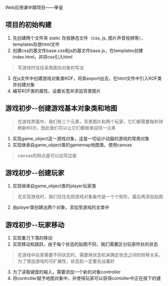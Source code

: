 Web应用课中期项目——拳皇

## 项目的初始构建
1. 先创建两个文件夹 static 存放静态文件（css, js, 图片声音视频等），templates存放html文件
2. 创建css的基文件base.css和js的基文件base.js，在templates创建index.html，并将css引入html
> 写游戏时往往采用面向对象的写法
3. 在js文件中创建游戏对象类KOF，将其export出去，在html文件中引入KOF类并创建对象
4. 编写KOF类的属性，设置长宽并添加背景图片

## 游戏初步--创建游戏基本对象类和地图
> 在游戏界面中，我们有三个元素，背景图片和两个玩家，它们都需要每秒钟刷新60次，因此我们可以让它们都继承自同一元素
1. 实现game_object这一游戏对象，这是一切设计动画的游戏的常用对象
2. 实现继承自game_object类的gamemap地图类，使用canvas
> canvas的特点是可以边写边查

## 游戏初步--创建玩家
1. 实现继承自game_object类的player玩家类
> 在实现游戏时，我们往往先把游戏对象看作是一个个矩形，最后再添加贴图
2. 由player类创建出两个对象，添加至游戏的主类中

## 游戏初步--玩家移动
1. 实现重力下落的移动
2. 实现移动和跳跃，由于每个状态的贴图不同，我们需要区分玩家所处的状态
> 在游戏中玩家需要不同状态时，需要用状态机来确定状态之间的转移关系，为了增加游戏的可扩展性，状态机一定要先设置好
3. 为了读取键盘的输入，需要添加一个新的对象controller
4. 将controller赋予地图对象中，并使得玩家可以获得contoller中正在按下的键